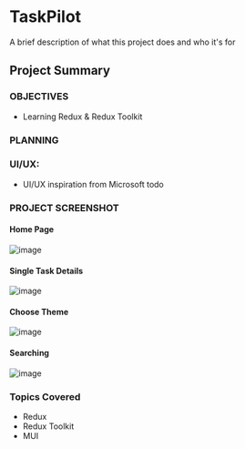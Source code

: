 # TaskPilot  


A brief description of what this project does and who it's for

## Project Summary



### OBJECTIVES

- Learning Redux & Redux Toolkit 



### PLANNING



###  UI/UX:

  - UI/UX  inspiration from Microsoft todo
  
### PROJECT SCREENSHOT

#### Home  Page
![image](https://user-images.githubusercontent.com/65822873/227115679-3f7ebadc-7fcd-4cda-9295-3a4ce0b42619.png)

#### Single Task Details 
![image](https://user-images.githubusercontent.com/65822873/227116995-fed6d800-e5a4-4c07-81bd-763569757535.png)

#### Choose Theme
![image](https://user-images.githubusercontent.com/65822873/227117146-41ed4229-d71f-44d0-8b74-93d840f0274f.png)

#### Searching 
![image](https://user-images.githubusercontent.com/65822873/227117335-fa179a27-9a64-42de-85e4-1666acf768b7.png)



### Topics Covered

- Redux
- Redux Toolkit
- MUI


